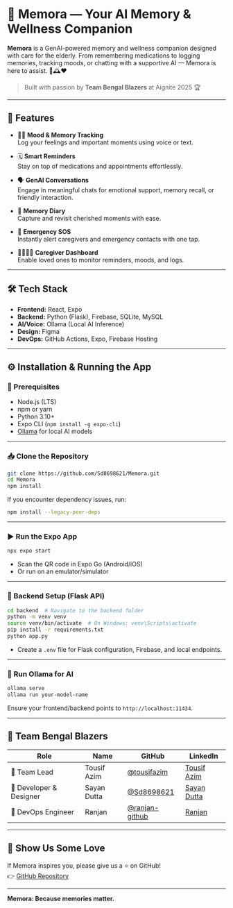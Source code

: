 # 🧠 Memora — Your AI Memory & Wellness Companion

**Memora** is a GenAI-powered memory and wellness companion designed with care for the elderly. From remembering medications to logging memories, tracking moods, or chatting with a supportive AI — Memora is here to assist. 💬🕰️❤️

> Built with passion by **Team Bengal Blazers** at Aignite 2025 🏆

---

## 🚀 Features

- 🧘‍♀️ **Mood & Memory Tracking**  
   Log your feelings and important moments using voice or text.

- 🗓️ **Smart Reminders**  
   Stay on top of medications and appointments effortlessly.

- 🗣️ **GenAI Conversations**  
   Engage in meaningful chats for emotional support, memory recall, or friendly interaction.

- 📖 **Memory Diary**  
   Capture and revisit cherished moments with ease.

- 🚨 **Emergency SOS**  
   Instantly alert caregivers and emergency contacts with one tap.

- 👨‍👩‍👧‍👦 **Caregiver Dashboard**  
   Enable loved ones to monitor reminders, moods, and logs.

---

## 🛠️ Tech Stack

- **Frontend:** React, Expo  
- **Backend:** Python (Flask), Firebase, SQLite, MySQL  
- **AI/Voice:** Ollama (Local AI Inference)  
- **Design:** Figma  
- **DevOps:** GitHub Actions, Expo, Firebase Hosting

---

## ⚙️ Installation & Running the App

### 🔧 Prerequisites

- Node.js (LTS)
- npm or yarn
- Python 3.10+
- Expo CLI (`npm install -g expo-cli`)
- [Ollama](https://ollama.com) for local AI models

---

### 📥 Clone the Repository

```bash
git clone https://github.com/Sd8698621/Memora.git
cd Memora
npm install
```

If you encounter dependency issues, run:

```bash
npm install --legacy-peer-deps
```

---

### ▶️ Run the Expo App

```bash
npx expo start
```

- Scan the QR code in Expo Go (Android/iOS)  
- Or run on an emulator/simulator

---

### 🧠 Backend Setup (Flask API)

```bash
cd backend  # Navigate to the backend folder
python -m venv venv
source venv/bin/activate  # On Windows: venv\Scripts\activate
pip install -r requirements.txt
python app.py
```

- Create a `.env` file for Flask configuration, Firebase, and local endpoints.

---

### 🤖 Run Ollama for AI

```bash
ollama serve
ollama run your-model-name
```

Ensure your frontend/backend points to `http://localhost:11434`.

---

## 👥 Team Bengal Blazers

| Role               | Name          | GitHub           | LinkedIn       |
|--------------------|---------------|------------------|----------------|
| 🧠 Team Lead       | Tousif Azim   | [@tousifazim](https://github.com/Tousif18) | [Tousif Azim](https://linkedin.com/in/tousifazim) |
| 🎨 Developer & Designer | Sayan Dutta   | [@Sd8698621](https://github.com/Sd8698621) | [Sayan Dutta](https://linkedin.com/in/sayandutta8653128442) |
| 🔧 DevOps Engineer | Ranjan        | [@ranjan-github](https://github.com/ds-with-ranjan) | [Ranjan](https://linkedin.com/in/ranjan-chakraborty-473621315) |

---

## 🌟 Show Us Some Love

If Memora inspires you, please give us a ⭐️ on GitHub!  
👉 [GitHub Repository](https://github.com/Sd8698621/Memora)

---

**Memora: Because memories matter.**
